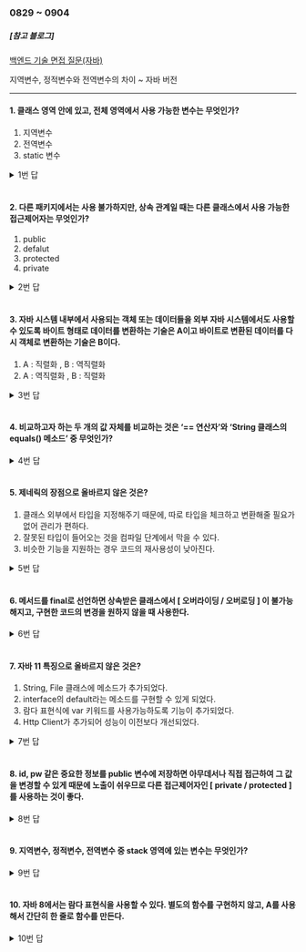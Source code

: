 ### 0829 ~ 0904

##### [참고 블로그]
[백엔드 기술 면접 질문(자바)](<https://velog.io/@min9288/%EB%B0%B1%EC%97%94%EB%93%9C-%EA%B8%B0%EC%88%A0-%EB%A9%B4%EC%A0%91-%EC%A7%88%EB%AC%B8%EC%9E%90%EB%B0%94>)

지역변수, 정적변수와 전역변수의 차이 ~ 자바 버전

<hr>

#### 1. 클래스 영역 안에 있고, 전체 영역에서 사용 가능한 변수는 무엇인가?

1) 지역변수
2) 전역변수
3) static 변수

<details>
<summary>1번 답</summary>
<div markdown="1">
2번
</div>
</details><br>

#### 2. 다른 패키지에서는 사용 불가하지만, 상속 관계일 때는 다른 클래스에서 사용 가능한 접근제어자는 무엇인가?

1) public
2) defalut
3) protected
4) private

<details>
<summary>2번 답</summary>
<div markdown="1">
3번
</div>
</details><br>

#### 3. 자바 시스템 내부에서 사용되는 객체 또는 데이터들을 외부 자바 시스템에서도 사용할 수 있도록 바이트 형태로 데이터를 변환하는 기술은 A이고 바이트로 변환된 데이터를 다시 객체로 변환하는 기술은 B이다. 

1) A : 직렬화 , B : 역직렬화
2) A : 역직렬화 , B : 직렬화

<details>
<summary>3번 답</summary>
<div markdown="1">
1번
</div>
</details><br>

#### 4. 비교하고자 하는 두 개의 값 자체를 비교하는 것은 ‘== 연산자’와 ‘String 클래스의 equals() 메소드’ 중 무엇인가?

<details>
<summary>4번 답</summary>
<div markdown="1">
String 클래스의 equals() 메소드
</div>
</details><br>

#### 5. 제네릭의 장점으로 올바르지 않은 것은?

1) 클래스 외부에서 타입을 지정해주기 때문에, 따로 타입을 체크하고 변환해줄 필요가 없어 관리가 편하다.
2) 잘못된 타입이 들어오는 것을 컴파일 단계에서 막을 수 있다.
3) 비슷한 기능을 지원하는 경우 코드의 재사용성이 낮아진다.

<details>
<summary>5번 답</summary>
<div markdown="1">
3번
</div>
</details><br>

#### 6. 메서드를 final로 선언하면 상속받은 클래스에서 [ 오버라이딩 / 오버로딩 ] 이 불가능해지고, 구현한 코드의 변경을 원하지 않을 때 사용한다.

<details>
<summary>6번 답</summary>
<div markdown="1">
오버라이딩
</div>
</details><br>

#### 7. 자바 11 특징으로 올바르지 않은 것은?

1) String, File 클래스에 메소드가 추가되었다.
2) interface의 default라는 메소드를 구현할 수 있게 되었다.
3) 람다 표현식에 var 키워드를 사용가능하도록 기능이 추가되었다.
4) Http Client가 추가되어 성능이 이전보다 개선되었다.

<details>
<summary>7번 답</summary>
<div markdown="1">
2번
</div>
</details><br>

#### 8. id, pw 같은 중요한 정보를 public 변수에 저장하면 아무데서나 직접 접근하여 그 값을 변경할 수 있게 때문에 노출이 쉬우므로 다른 접근제어자인 [ private / protected ] 를 사용하는 것이 좋다.

<details>
<summary>8번 답</summary>
<div markdown="1">
private
</div>
</details><br>

#### 9. 지역변수, 정적변수, 전역변수 중 stack 영역에 있는 변수는 무엇인가?

<details>
<summary>9번 답</summary>
<div markdown="1">
지역변수
</div>
</details><br>

#### 10. 자바 8에서는 람다 표현식을 사용할 수 있다. 별도의 함수를 구현하지 않고, A를 사용해서 간단히 한 줄로 함수를 만든다.

<details>
<summary>10번 답</summary>
<div markdown="1">
화살표
</div>
</details><br>

